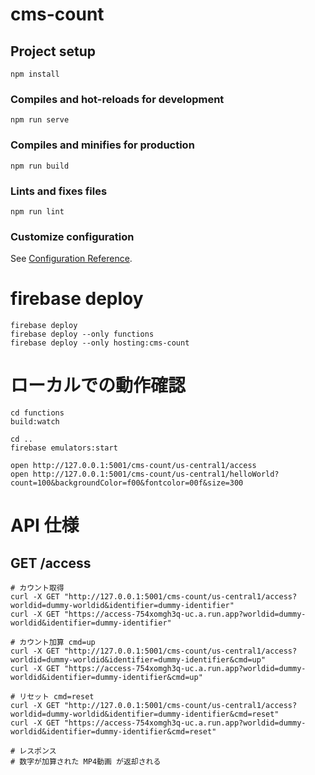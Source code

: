 # cms-count

## Project setup
```
npm install
```

### Compiles and hot-reloads for development
```
npm run serve
```

### Compiles and minifies for production
```
npm run build
```

### Lints and fixes files
```
npm run lint
```

### Customize configuration
See [Configuration Reference](https://cli.vuejs.org/config/).


# firebase deploy

```
firebase deploy
firebase deploy --only functions
firebase deploy --only hosting:cms-count
```

# ローカルでの動作確認

```
cd functions
build:watch

cd ..
firebase emulators:start

open http://127.0.0.1:5001/cms-count/us-central1/access
open http://127.0.0.1:5001/cms-count/us-central1/helloWorld?count=100&backgroundColor=f00&fontcolor=00f&size=300
```

# API 仕様

## GET /access

```
# カウント取得
curl -X GET "http://127.0.0.1:5001/cms-count/us-central1/access?worldid=dummy-worldid&identifier=dummy-identifier"
curl -X GET "https://access-754xomgh3q-uc.a.run.app?worldid=dummy-worldid&identifier=dummy-identifier"

# カウント加算 cmd=up
curl -X GET "http://127.0.0.1:5001/cms-count/us-central1/access?worldid=dummy-worldid&identifier=dummy-identifier&cmd=up"
curl -X GET "https://access-754xomgh3q-uc.a.run.app?worldid=dummy-worldid&identifier=dummy-identifier&cmd=up"

# リセット cmd=reset
curl -X GET "http://127.0.0.1:5001/cms-count/us-central1/access?worldid=dummy-worldid&identifier=dummy-identifier&cmd=reset"
curl -X GET "https://access-754xomgh3q-uc.a.run.app?worldid=dummy-worldid&identifier=dummy-identifier&cmd=reset"

# レスポンス
# 数字が加算された MP4動画 が返却される
```

